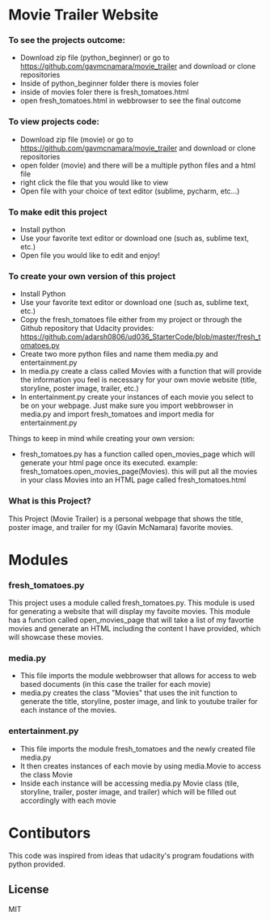 # Movie Trailer Website

### To see the projects outcome:

  - Download zip file (python_beginner) or go to https://github.com/gavmcnamara/movie_trailer and download or clone repositories
  - Inside of python_beginner folder there is movies foler 
  - inside of movies foler there is fresh_tomatoes.html
  - open fresh_tomatoes.html in webbrowser to see the final outcome

### To view projects code:

  - Download zip file (movie) or go to https://github.com/gavmcnamara/movie_trailer and download or clone repositories
  - open folder (movie) and there will be a multiple python files and a html file
  - right click the file that you would like to view 
  - Open file with your choice of text editor (sublime, pycharm, etc...)
  
### To make edit this project
- Install python
- Use your favorite text editor or download one (such as, sublime text, etc.)
- Open file you would like to edit and enjoy!

### To create your own version of this project 
- Install Python 
- Use your favorite text editor or download one (such as, sublime text, etc.)
- Copy the fresh_tomatoes file either from my project or through the Github repository that Udacity provides: https://github.com/adarsh0806/ud036_StarterCode/blob/master/fresh_tomatoes.py
- Create two more python files and name them media.py and entertainment.py
- In media.py create a class called Movies with a function that will provide the information you feel is necessary for your own movie website (title, storyline, poster image, trailer, etc.)
- In entertainment.py create your instances of each movie you select to be on your webpage. Just make sure you import webbrowser in media.py and import fresh_tomatoes and import media for entertainment.py

Things to keep in mind while creating your own version:
- fresh_tomatoes.py has a function called open_movies_page which will generate your html page once its executed. example: fresh_tomatoes.open_movies_page(Movies). this will put all the movies in your class Movies into an HTML page called fresh_tomatoes.html

### What is this Project?
This Project (Movie Trailer) is a personal webpage that shows the title, poster image, and trailer for my (Gavin McNamara) favorite movies. 

# Modules
### fresh_tomatoes.py

This project uses a module called fresh_tomatoes.py. This module is used for generating a website that will display my favoite movies. This module has a function called open_movies_page that will take a list of my favortie movies and generate an HTML including the content I have provided, which will showcase these movies. 


### media.py
- This file imports the module webbrowser that allows for access to web based documents (in this case the trailer for each movie)
- media.py creates the class "Movies" that uses the init function to generate the title, storyline, poster image, and link to youtube trailer for each instance of the movies. 

### entertainment.py
- This file imports the module fresh_tomatoes and the newly created file media.py 
- It then creates instances of each movie by using media.Movie to access the class Movie
- Inside each instance will be accessing media.py Movie class (tile, storyline, trailer, poster image, and trailer) which will be filled out accordingly with each movie


# Contibutors
This code was inspired from ideas that udacity's program foudations with python provided. 


License
----

MIT
